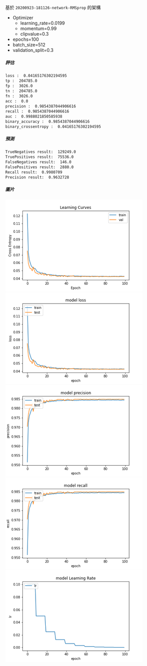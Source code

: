 基於 `20200923-181126-network-RMSprop` 的架構
- Optimizer
    - learning_rate=0.0199
    - momentum=0.99
    - clipvalue=0.3
- epochs=100
- batch_size=512
- validation_split=0.3

##### 評估

```
loss :  0.04165176302194595
tp :  204785.0
fp :  3026.0
tn :  204785.0
fn :  3026.0
acc :  0.0
precision :  0.9854387044906616
recall :  0.9854387044906616
auc :  0.9988021850585938
binary_accuracy :  0.9854387044906616
binary_crossentropy :  0.04165176302194595
```

##### 預測

```
TrueNegatives result:  129249.0
TruePositives result:  75536.0
FalseNegatives result:  146.0
FalsePositives result:  2880.0
Recall result:  0.9980709
Precision result:  0.9632728
```

##### 圖片
![](cross_entropy_graph_decay.png)
![](loss.png)
![](precision.png)
![](recall.png)
![](lr_decay.png)
